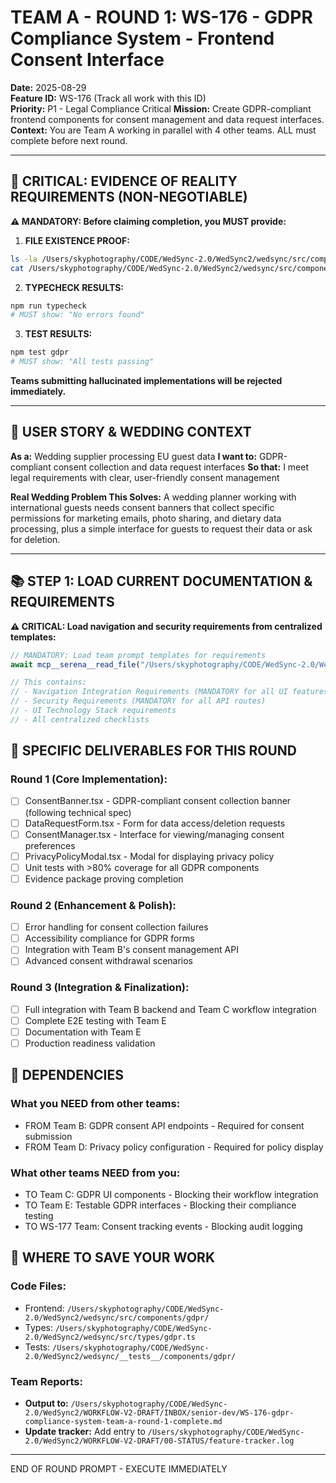 # TEAM A - ROUND 1: WS-176 - GDPR Compliance System - Frontend Consent Interface

**Date:** 2025-08-29  
**Feature ID:** WS-176 (Track all work with this ID)  
**Priority:** P1 - Legal Compliance Critical
**Mission:** Create GDPR-compliant frontend components for consent management and data request interfaces.
**Context:** You are Team A working in parallel with 4 other teams. ALL must complete before next round.

---

## 🚨 CRITICAL: EVIDENCE OF REALITY REQUIREMENTS (NON-NEGOTIABLE)

**⚠️ MANDATORY: Before claiming completion, you MUST provide:**

1. **FILE EXISTENCE PROOF:**
```bash
ls -la /Users/skyphotography/CODE/WedSync-2.0/WedSync2/wedsync/src/components/gdpr/
cat /Users/skyphotography/CODE/WedSync-2.0/WedSync2/wedsync/src/components/gdpr/ConsentBanner.tsx | head -20
```

2. **TYPECHECK RESULTS:**
```bash
npm run typecheck
# MUST show: "No errors found"
```

3. **TEST RESULTS:**
```bash
npm test gdpr
# MUST show: "All tests passing"
```

**Teams submitting hallucinated implementations will be rejected immediately.**

---

## 🎯 USER STORY & WEDDING CONTEXT

**As a:** Wedding supplier processing EU guest data
**I want to:** GDPR-compliant consent collection and data request interfaces
**So that:** I meet legal requirements with clear, user-friendly consent management

**Real Wedding Problem This Solves:**
A wedding planner working with international guests needs consent banners that collect specific permissions for marketing emails, photo sharing, and dietary data processing, plus a simple interface for guests to request their data or ask for deletion.

---

## 📚 STEP 1: LOAD CURRENT DOCUMENTATION & REQUIREMENTS

**⚠️ CRITICAL: Load navigation and security requirements from centralized templates:**

```typescript
// MANDATORY: Load team prompt templates for requirements
await mcp__serena__read_file("/Users/skyphotography/CODE/WedSync-2.0/WedSync2/WORKFLOW-V2-DRAFT/03-DEV-MANAGER/TEAM-PROMPT-TEMPLATES.md");

// This contains:
// - Navigation Integration Requirements (MANDATORY for all UI features)
// - Security Requirements (MANDATORY for all API routes)  
// - UI Technology Stack requirements
// - All centralized checklists
```

## 🎯 SPECIFIC DELIVERABLES FOR THIS ROUND

### Round 1 (Core Implementation):
- [ ] ConsentBanner.tsx - GDPR-compliant consent collection banner (following technical spec)
- [ ] DataRequestForm.tsx - Form for data access/deletion requests
- [ ] ConsentManager.tsx - Interface for viewing/managing consent preferences
- [ ] PrivacyPolicyModal.tsx - Modal for displaying privacy policy
- [ ] Unit tests with >80% coverage for all GDPR components
- [ ] Evidence package proving completion

### Round 2 (Enhancement & Polish):
- [ ] Error handling for consent collection failures
- [ ] Accessibility compliance for GDPR forms
- [ ] Integration with Team B's consent management API
- [ ] Advanced consent withdrawal scenarios

### Round 3 (Integration & Finalization):
- [ ] Full integration with Team B backend and Team C workflow integration
- [ ] Complete E2E testing with Team E
- [ ] Documentation with Team E
- [ ] Production readiness validation

## 🔗 DEPENDENCIES

### What you NEED from other teams:
- FROM Team B: GDPR consent API endpoints - Required for consent submission
- FROM Team D: Privacy policy configuration - Required for policy display

### What other teams NEED from you:
- TO Team C: GDPR UI components - Blocking their workflow integration
- TO Team E: Testable GDPR interfaces - Blocking their compliance testing
- TO WS-177 Team: Consent tracking events - Blocking audit logging

## 💾 WHERE TO SAVE YOUR WORK

### Code Files:
- Frontend: `/Users/skyphotography/CODE/WedSync-2.0/WedSync2/wedsync/src/components/gdpr/`
- Types: `/Users/skyphotography/CODE/WedSync-2.0/WedSync2/wedsync/src/types/gdpr.ts`
- Tests: `/Users/skyphotography/CODE/WedSync-2.0/WedSync2/wedsync/__tests__/components/gdpr/`

### Team Reports:
- **Output to:** `/Users/skyphotography/CODE/WedSync-2.0/WedSync2/WORKFLOW-V2-DRAFT/INBOX/senior-dev/WS-176-gdpr-compliance-system-team-a-round-1-complete.md`
- **Update tracker:** Add entry to `/Users/skyphotography/CODE/WedSync-2.0/WedSync2/WORKFLOW-V2-DRAFT/00-STATUS/feature-tracker.log`

---

END OF ROUND PROMPT - EXECUTE IMMEDIATELY